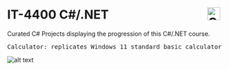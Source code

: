 # IT-4400 C#/.NET <img align="right" alt="C#" width="30px" style="padding-right:10px;" src="https://cdn.jsdelivr.net/gh/devicons/devicon/icons/csharp/csharp-original.svg" />

Curated C# Projects displaying the progression of this C#/.NET course.

<pre>
Calculator: replicates Windows 11 standard basic calculator
</pre>

![alt text](https://github.com/thromwill/INFOTC-4400/blob/main/Calculator.png)
